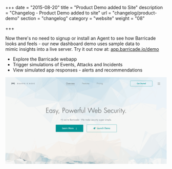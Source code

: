 +++
date = "2015-08-20"
title = "Product Demo added to Site"
description = "Changelog - Product Demo added to site"
url = "changelog/product-demo"
section = "changelog"
category = "website"
weight = "08"

+++

Now there's no need to signup or install an Agent to see how Barricade looks and feels - our new dashboard demo uses sample data to mimic insights into a live server. Try it out now at: [app.barricade.io/demo](https://app.barricade.io/demo)

*   Explore the Barricade webapp
*   Trigger simulations of Events, Attacks and Incidents
*   View simulated app responses - alerts and recommendations

![../../src/img/changelog/08-demo.gif](../../src/img/changelog/08-demo.gif)
